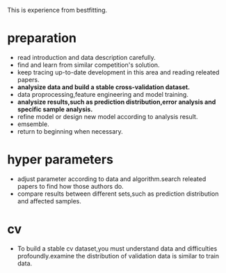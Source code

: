 This is experience from bestfitting.
# preparation
* read introduction and data description carefully.
* find and learn from similar competition's solution.
* keep tracing up-to-date development in this area and reading releated papers.
* **analysize data and build a stable cross-validation dataset.**
* data proprocessing,feature engineering and model training.
* **analysize results,such as prediction distribution,error analysis and specific sample analysis.**
* refine model or design new model according to analysis result.
* emsemble.
* return to beginning when necessary.

# hyper parameters
* adjust parameter according to data and algorithm.search releated papers to find how those authors do.
* compare results between different sets,such as prediction distribution and affected samples.

# cv
* To build a stable cv dataset,you must understand data and difficulties profoundly.examine the distribution of validation data is similar to train data.

